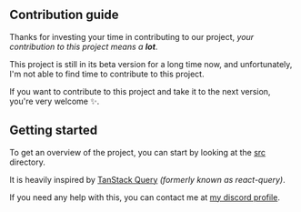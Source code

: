 ## Contribution guide



Thanks for investing your time in contributing to our project, *your contribution to this project means a **lot***.

This project is still in its beta version for a long time now, and unfortunately, I'm not able to find time to contribute to this project. 

If you want to contribute to this project and take it to the next version, you're very welcome ✨.

## Getting started 

To get an overview of the project, you can start by looking at the [src](lib/src) directory. 

It is heavily inspired by [TanStack Query](https://github.com/TanStack/query) *(formerly known as react-query)*.

If you need any help with this, you can contact me at [my discord profile](https://discord.com/users/Piyush#5594).
